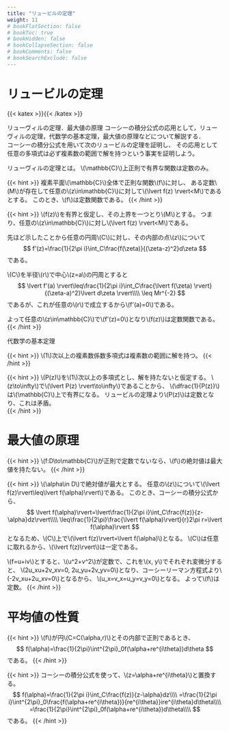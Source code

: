 ```yaml
---
title: "リュービルの定理"
weight: 11
# bookFlatSection: false
# bookToc: true
# bookHidden: false
# bookCollapseSection: false
# bookComments: false
# bookSearchExclude: false
---
```


# リュービルの定理

{{< katex >}}{{< /katex >}}


リューヴィルの定理．最大値の原理
コーシーの積分公式の応用として，リューヴィルの定理，代数学の基本定理，最大値の原理などについて解説する．    
コーシーの積分公式を用いて次のリュービルの定理を証明し、
その応用として任意の多項式は必ず複素数の範囲で解を持つという事実を証明しよう。

リューヴィルの定理とは。
\\(\mathbb{C}\\)上正則で有界な関数は定数のみ。


{{< hint >}}
複素平面\\(\mathbb{C}\\)全体で正則な関数\\(f\\)に対し、
ある定数\\(M\\)が存在して任意の\\(z\in\mathbb{C}\\)に対して\\(\lvert f(z) \rvert&lt;M\\)であるとする。
このとき、\\(f\\)は定数関数である。
{{< /hint >}}

{{< hint >}}
\\(f(z)\\)を有界と仮定し、その上界を一つとり\\(M\\)とする。
つまり、任意の\\(z\in\mathbb{C}\\)に対し\\(\lvert f(z) \rvert&lt;M\\)である。

先ほど示したことから任意の円周\\(C\\)に対し、その内部の点\\(z\\)について
$$
    f'(z)=\frac{1}{2\pi i}\int_C\frac{f(\zeta)}{(\zeta-z)^2}d\zeta
$$
である。

\\(C\\)を半径\\(r\\)で中心\\(z=a\\)の円周とすると
$$
    \lvert f'(a) \rvert\leq\frac{1}{2\pi i}\int_C\frac{\lvert f(\zeta) \rvert}{(\zeta-a)^2}\lvert d\zeta \rvert\\\\
    \leq Mr^{-2}
$$
であるが、これが任意の\\(r\\)で成立するから\\(f'(a)=0\\)である。

よって任意の\\(z\in\mathbb{C}\\)で\\(f'(z)=0\\)となり\\(f(z)\\)は定数関数である。  
{{< /hint >}}

代数学の基本定理


{{< hint >}}
\\(1\\)次以上の複素数係数多項式は複素数の範囲に解を持つ。
{{< /hint >}}

{{< hint >}}
\\(P(z)\\)を\\(1\\)次以上の多項式とし、解を持たないと仮定する。
\\(z\to\infty\\)で\\(\lvert P(z) \rvert\to\infty\\)であることから、
\\(\dfrac{1}{P(z)}\\)は\\(\mathbb{C}\\)上で有界になる。
リュービルの定理より\\(P(z)\\)は定数となり、これは矛盾。  
{{< /hint >}}


# 最大値の原理


{{< hint >}}
\\(f:D\to\mathbb{C}\\)が正則で定数でないなら、\\(f\\)の絶対値は最大値を持たない。
{{< /hint >}}

{{< hint >}}
\\(\alpha\in D\\)で絶対値が最大とする。
任意の\\(z\\)について\\(\lvert f(z)\rvert\leq\lvert f(\alpha)\rvert\\)である。
このとき、コーシーの積分公式から、
$$
\lvert f(\alpha)\rvert=\lvert\frac{1}{2\pi i}\int_C\frac{f(z)}{z-\alpha}dz\rvert\\\\
\leq\frac{1}{2\pi}\frac{\lvert f(\alpha)\rvert}{r}2\pi r=\lvert f(\alpha)\rvert
$$
となるため、\\(C\\)上で\\(\lvert f(z)\rvert=\lvert f(\alpha)\\)となる。
\\(C\\)は任意に取れるから、\\(\lvert f(z)\rvert\\)は一定である。

\\(f=u+iv\\)とすると、\\(u^2+v^2\\)が定数で、これを\\(x, y\\)でそれぞれ変微分すると、
\\(2u_xu+2v_xv=0, 2u_yu+2v_yv=0\\)となり、コーシーリーマン方程式より\\(-2v_xu+2u_xv=0\\)となるから、
\\(u_x=v_x=u_y=v_y=0\\)となる。
よって\\(f\\)は定数。
{{< /hint >}}


# 平均値の性質

{{< hint >}}
\\(f\\)が円\\(C=C(\alpha,r)\\)とその内部で正則であるとき、
$$
f(\alpha)=\frac{1}{2\pi}\int^{2\pi}_0f(\alpha+re^{i\theta})d\theta
$$
である。
{{< /hint >}}

{{< hint >}}
コーシーの積分公式を使って、\\(z=\alpha+re^{i\theta}\\)と置換する。
$$
f(\alpha)=\frac{1}{2\pi i}\int_C\frac{f(z)}{z-\alpha}dz\\\\
=\frac{1}{2\pi i}\int^{2\pi}_0\frac{f(\alpha+re^{i\theta})}{re^{i\theta}}ire^{i\theta}d\theta\\\\
=\frac{1}{2\pi}\int^{2\pi}_0f(\alpha+re^{i\theta})d\theta\\\\
$$
である。
{{< /hint >}}

